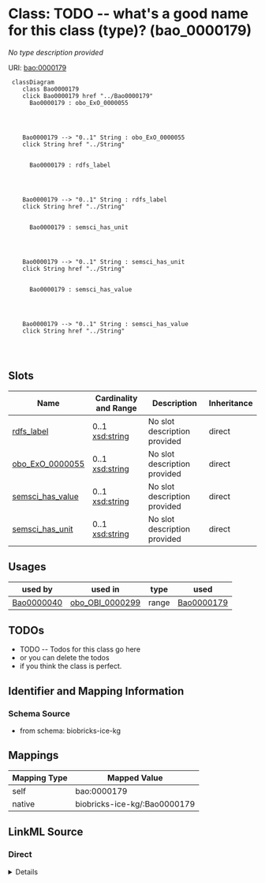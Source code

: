 

# Class: TODO -- what's a good name for this class (type)? (bao_0000179)


_No type description provided_





URI: [bao:0000179](http://www.bioassayontology.org/bao#BAO_0000179)






```mermaid
 classDiagram
    class Bao0000179
    click Bao0000179 href "../Bao0000179"
      Bao0000179 : obo_ExO_0000055
        
          
    
    
    Bao0000179 --> "0..1" String : obo_ExO_0000055
    click String href "../String"

        
      Bao0000179 : rdfs_label
        
          
    
    
    Bao0000179 --> "0..1" String : rdfs_label
    click String href "../String"

        
      Bao0000179 : semsci_has_unit
        
          
    
    
    Bao0000179 --> "0..1" String : semsci_has_unit
    click String href "../String"

        
      Bao0000179 : semsci_has_value
        
          
    
    
    Bao0000179 --> "0..1" String : semsci_has_value
    click String href "../String"

        
      
```




<!-- no inheritance hierarchy -->


## Slots

| Name | Cardinality and Range | Description | Inheritance |
| ---  | --- | --- | --- |
| [rdfs_label](../slots/rdfs_label.md) | 0..1 <br/> [xsd:string](xsd:string) | No slot description provided | direct |
| [obo_ExO_0000055](../slots/obo_ExO_0000055.md) | 0..1 <br/> [xsd:string](xsd:string) | No slot description provided | direct |
| [semsci_has_value](../slots/semsci_has_value.md) | 0..1 <br/> [xsd:string](xsd:string) | No slot description provided | direct |
| [semsci_has_unit](../slots/semsci_has_unit.md) | 0..1 <br/> [xsd:string](xsd:string) | No slot description provided | direct |





## Usages

| used by | used in | type | used |
| ---  | --- | --- | --- |
| [Bao0000040](../classes/Bao0000040.md) | [obo_OBI_0000299](../slots/obo_OBI_0000299.md) | range | [Bao0000179](../classes/Bao0000179.md) |






## TODOs

* TODO -- Todos for this class go here
* or you can delete the todos
* if you think the class is perfect.

## Identifier and Mapping Information







### Schema Source


* from schema: biobricks-ice-kg




## Mappings

| Mapping Type | Mapped Value |
| ---  | ---  |
| self | bao:0000179 |
| native | biobricks-ice-kg/:Bao0000179 |







## LinkML Source

<!-- TODO: investigate https://stackoverflow.com/questions/37606292/how-to-create-tabbed-code-blocks-in-mkdocs-or-sphinx -->

### Direct

<details>
```yaml
name: bao_0000179
description: No type description provided
title: TODO -- what's a good name for this class (type)?
todos:
- TODO -- Todos for this class go here
- or you can delete the todos
- if you think the class is perfect.
notes:
- Class with 413168 occurences.
from_schema: biobricks-ice-kg
rank: 1000
slots:
- rdfs_label
- obo_ExO_0000055
- semsci_has-value
- semsci_has-unit
class_uri: bao:0000179

```
</details>

### Induced

<details>
```yaml
name: bao_0000179
description: No type description provided
title: TODO -- what's a good name for this class (type)?
todos:
- TODO -- Todos for this class go here
- or you can delete the todos
- if you think the class is perfect.
notes:
- Class with 413168 occurences.
from_schema: biobricks-ice-kg
rank: 1000
attributes:
  rdfs_label:
    name: rdfs_label
    description: No slot description provided
    todos:
    - TODO -- Todos for this slot go here
    - or you can delete the todos
    - if you think the class is perfect.
    comments:
    - 197214 occurrences with subject type cheminf_000000 and object type string.
    - 413168 occurrences with subject type bao_0000179 and object type string.
    - 542470 occurrences with subject type cheminf_000446 and object type string.
    - 542456 occurrences with subject type cheminf_000568 and object type string.
    - 2063 occurrences with subject type bao_0000015 and object type string.
    examples:
    - value: http://example.com/ice/ADME_Parameters_Data.parquet/dtxsid/DTXSID001009966/Chemical_Entity
        rdfs:label Tegafur
    - value: http://example.com/ice/ADME_Parameters_Data.parquet/record_id/httk2.2.2_DTXSID001009966/dtxsid/DTXSID001009966/endpoint/Fu/Endpoint
        rdfs:label Fu
    - value: http://identifiers.org/cas/10-00-4 rdfs:label Uliginosin B
    - value: https://comptox.epa.gov/dashboard/chemical/details/DTXSID001002091 rdfs:label
        N-[3-(Dimethylamino)propyl]octadeca-9,12-dienimidic acid
    - value: http://example.com/ice/ADME_Parameters_Data.parquet/assay/httk%2C%20Human%20Hepatic%20Intrinsic%20Clearance/Assay
        rdfs:label httk, Human Hepatic Intrinsic Clearance
    from_schema: biobricks-ice-kg
    rank: 1000
    slot_uri: rdfs:label
    alias: rdfs_label
    owner: bao_0000179
    domain_of:
    - bao_0000015
    - bao_0000179
    - cheminf_000000
    - cheminf_000446
    - cheminf_000568
    range: string
  obo_ExO_0000055:
    name: obo_ExO_0000055
    description: No slot description provided
    todos:
    - TODO -- Todos for this slot go here
    - or you can delete the todos
    - if you think the class is perfect.
    comments:
    - 135113 occurrences with subject type bao_0000179 and object type string.
    examples:
    - value: 'http://example.com/ice/DART_Data.parquet/record_id/ECHADartv1_Allen%20et%20al.%201996%3B%20Study%20A_1/dtxsid/DTXSID1020194/endpoint/Body%20weight/Endpoint
        obo:ExO_0000055 Oral: diet'
    from_schema: biobricks-ice-kg
    rank: 1000
    slot_uri: obo:ExO_0000055
    alias: obo_ExO_0000055
    owner: bao_0000179
    domain_of:
    - bao_0000179
    range: string
  semsci_has-value:
    name: semsci_has-value
    description: No slot description provided
    todos:
    - TODO -- Todos for this slot go here
    - or you can delete the todos
    - if you think the class is perfect.
    comments:
    - 413647 occurrences with subject type bao_0000179 and object type string.
    examples:
    - value: http://example.com/ice/ADME_Parameters_Data.parquet/record_id/httk2.2.2_DTXSID001009966/dtxsid/DTXSID001009966/endpoint/Fu/Endpoint
        semsci:has-value 0.78
    from_schema: biobricks-ice-kg
    rank: 1000
    slot_uri: semsci:has-value
    alias: semsci_has_value
    owner: bao_0000179
    domain_of:
    - bao_0000179
    range: string
  semsci_has-unit:
    name: semsci_has-unit
    description: No slot description provided
    todos:
    - TODO -- Todos for this slot go here
    - or you can delete the todos
    - if you think the class is perfect.
    comments:
    - 413168 occurrences with subject type bao_0000179 and object type string.
    examples:
    - value: http://example.com/ice/ADME_Parameters_Data.parquet/record_id/httk2.2.2_DTXSID001009966/dtxsid/DTXSID001009966/endpoint/Fu/Endpoint
        semsci:has-unit Unitless
    from_schema: biobricks-ice-kg
    rank: 1000
    slot_uri: semsci:has-unit
    alias: semsci_has_unit
    owner: bao_0000179
    domain_of:
    - bao_0000179
    range: string
class_uri: bao:0000179

```
</details>